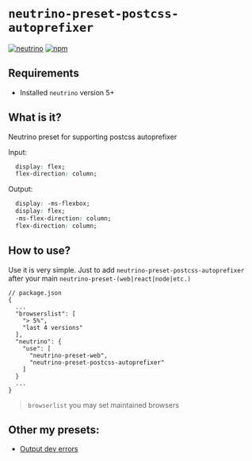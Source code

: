 # `neutrino-preset-postcss-autoprefixer`
[![neutrino](https://img.shields.io/badge/neutrino-v5-blue.svg)]()
[![npm](https://img.shields.io/npm/dt/neutrino-preset-postcss-autoprefixer.svg)]()

## Requirements

- Installed `neutrino` version 5+


## What is it?
Neutrino preset for supporting postcss autoprefixer

Input:
```css
  display: flex;
  flex-direction: column;
```


Output:
```css
  display: -ms-flexbox;
  display: flex;
  -ms-flex-direction: column;
  flex-direction: column;
```
## How to use?
Use it is very simple. Just to add `neutrino-preset-postcss-autoprefixer` after your main `neutrino-preset-(web|react|node|etc.)`

```
// package.json
{
  ...
  "browserslist": [
    "> 5%",
    "last 4 versions"
  ],
  "neutrino": {
    "use": [
      "neutrino-preset-web",
      "neutrino-preset-postcss-autoprefixer"
    ]
  }
  ...
}
```

> `browserlist` you may set maintained browsers

## Other my presets:

- [Output dev errors](https://www.npmjs.com/package/neutrino-preset-dev-errors)
